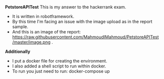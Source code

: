 
**PetstoreAPITest**
This is my answer to the hackerrank exam.

 - It is written in robotframework.
 - By this time I'm facing an issue with the image upload as in the report sample.
 - And this is an image of the report:
https://raw.githubusercontent.com/MahmoudIMahmoud/PetstoreAPITest/master/image.png
.

**Additionally**
- I put a docker file for creating the environment.
- I also added a shell script to run within docker.
- To run you just need to run: docker-compose up
